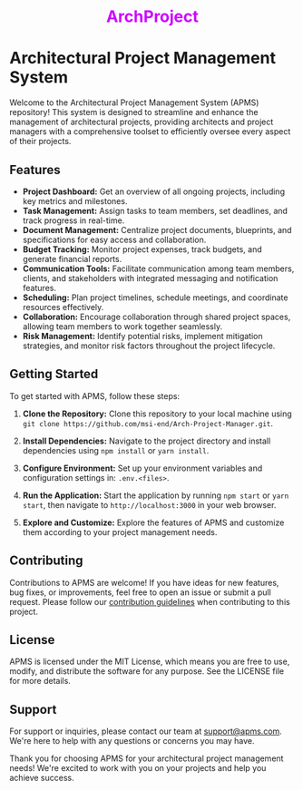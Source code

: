 
<h1 align="center" style="color:#ce00ff"> ArchProject </h1>

Architectural Project Management System
=======================================

Welcome to the Architectural Project Management System (APMS) repository! This system is designed to streamline and enhance the management of architectural projects, providing architects and project managers with a comprehensive toolset to efficiently oversee every aspect of their projects.

Features
--------

*   **Project Dashboard:** Get an overview of all ongoing projects, including key metrics and milestones.
*   **Task Management:** Assign tasks to team members, set deadlines, and track progress in real-time.
*   **Document Management:** Centralize project documents, blueprints, and specifications for easy access and collaboration.
*   **Budget Tracking:** Monitor project expenses, track budgets, and generate financial reports.
*   **Communication Tools:** Facilitate communication among team members, clients, and stakeholders with integrated messaging and notification features.
*   **Scheduling:** Plan project timelines, schedule meetings, and coordinate resources effectively.
*   **Collaboration:** Encourage collaboration through shared project spaces, allowing team members to work together seamlessly.
*   **Risk Management:** Identify potential risks, implement mitigation strategies, and monitor risk factors throughout the project lifecycle.

Getting Started
---------------

To get started with APMS, follow these steps:

1.  **Clone the Repository:** Clone this repository to your local machine using `git clone https://github.com/msi-end/Arch-Project-Manager.git`.
    
2.  **Install Dependencies:** Navigate to the project directory and install dependencies using `npm install` or `yarn install`.
    
3.  **Configure Environment:** Set up your environment variables and configuration settings in:  `.env.<files>`.
    
4.  **Run the Application:** Start the application by running `npm start` or `yarn start`, then navigate to `http://localhost:3000` in your web browser.
    
5.  **Explore and Customize:** Explore the features of APMS and customize them according to your project management needs.
    

Contributing
------------

Contributions to APMS are welcome! If you have ideas for new features, bug fixes, or improvements, feel free to open an issue or submit a pull request. Please follow our [contribution guidelines](CONTRIBUTING.md) when contributing to this project.

License
-------

APMS is licensed under the MIT License, which means you are free to use, modify, and distribute the software for any purpose. See the LICENSE file for more details.

Support
-------

For support or inquiries, please contact our team at support@apms.com. We're here to help with any questions or concerns you may have.

Thank you for choosing APMS for your architectural project management needs! We're excited to work with you on your projects and help you achieve success.    